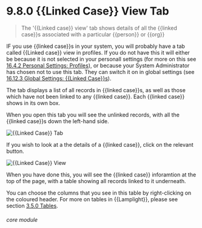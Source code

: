 # 9.8.0  <i class="fas fa-link"></i> {{Linked Case}} View Tab

> The '{{Linked case}} view' tab shows details of all the {{linked case}}s associated with a particular {{person}} or {{org}}



IF you use {{linked case}}s in your system, you will probably have a tab called {{Linked case}} view in profiles. If you do not have this it will either be because it is not selected in your personall settings (for more on this see [16.4.2 Personal Settings: Profiles](/help/index/p/16.4.2)), or because your System Administrator has chosen not to use this tab. They can switch it on in global settings (see [16.12.3 Global Settings: {{Linked Case}}s](/help/index/p/16.12.3)).

The tab displays a list of all records in {{linked case}}s, as well as those which have not been linked to any {{linked case}}. Each {{linked case}} shows in its own box.

When you open this tab you will see the unlinked records, with all the {{linked case}}s down the left-hand side. 

![{{Linked Case}} Tab](9.8.0a.png)


If you wish to look at a the details of a {{linked case}}, click on the relevant button. 

![{{Linked Case}} View](9.8.0b.png)

When you have done this, you will see the {{linked case}} inforamtion at the top of the page, with a table showing all records linked to it underneath. 

You can choose the columns that you see in this table by right-clicking on the coloured header. For more on tables in {{Lamplight}}, please see section [3.5.0  Tables](/help/index/p/3.5.0). 


###### core module




